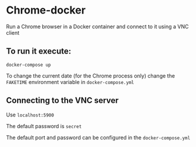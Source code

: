# Chrome-docker
Run a Chrome browser in a Docker container and connect to it using a VNC client

To run it execute:
------------------
`docker-compose up`

To change the current date (for the Chrome process only) change the `FAKETIME` environment variable in `docker-compose.yml`

Connecting to the VNC server
----------------------------

Use `localhost:5900`

The default password is `secret`

The default port and password can be configured in the `docker-compose.yml`
